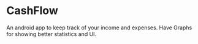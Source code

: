 # CashFlow
An android app to keep track of your income and expenses. Have Graphs for showing better statistics and UI.
